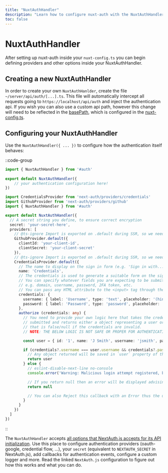 ```yaml
---
title: "NuxtAuthHandler"
description: "Learn how to configure nuxt-auth with the NuxtAuthHandler"
toc: false
---
```


# NuxtAuthHandler

After setting up nuxt-auth inside your `nuxt-config.ts` you can begin defining providers and other options inside your NuxtAuthHandler.

## Creating a new NuxtAuthHandler

In order to create your own `NuxtAuthHanlder`, create the file `~/server/api/auth/[...].ts`. This file will automatically intercept all 
requests going to `https://localhost/api/auth` and inject the authentication api. If you wish you can also use a custom api path, however this change will need to be 
reflected in the [basePath](/nuxt-auth/configuration/nuxt-config#basepath), which is configured in the [nuxt-config.ts](/nuxt-auth/configuration/nuxt-config).

## Configuring your NuxtAuthHandler

Use the `NuxtAuthHandler({ ... })` to configure how the authentication itself behaves:

::code-group
```ts [Simple NuxtAuthHandler]
import { NuxtAuthHandler } from '#auth'
    
export default NuxtAuthHandler({
    // your authentication configuration here!
})
```
```ts [Full NuxtAuthHandler]
import CredentialsProvider from 'next-auth/providers/credentials'
import GithubProvider from 'next-auth/providers/github'
import { NuxtAuthHandler } from '#auth'

export default NuxtAuthHandler({
  // A secret string you define, to ensure correct encryption  
  secret: 'your-secret-here',  
  providers: [
    // @ts-ignore Import is exported on .default during SSR, so we need to call it this way. May be fixed via Vite at some point
    GithubProvider.default({
      clientId: 'your-client-id',
      clientSecret: 'your-client-secret'
    }),
    // @ts-ignore Import is exported on .default during SSR, so we need to call it this way. May be fixed via Vite at some point
    CredentialsProvider.default({
      // The name to display on the sign in form (e.g. 'Sign in with...')
      name: 'Credentials',
      // The credentials is used to generate a suitable form on the sign in page.
      // You can specify whatever fields you are expecting to be submitted.
      // e.g. domain, username, password, 2FA token, etc.
      // You can pass any HTML attribute to the <input> tag through the object.
      credentials: {
        username: { label: 'Username', type: 'text', placeholder: '(hint: jsmith)' },
        password: { label: 'Password', type: 'password', placeholder: '(hint: hunter2)' }
      },
      authorize (credentials: any) {
        // You need to provide your own logic here that takes the credentials
        // submitted and returns either a object representing a user or value
        // that is false/null if the credentials are invalid.
        // NOTE: THE BELOW LOGIC IS NOT SAFE OR PROPER FOR AUTHENTICATION!

        const user = { id: '1', name: 'J Smith', username: 'jsmith', password: 'hunter2' }

        if (credentials?.username === user.username && credentials?.password === user.password) {
          // Any object returned will be saved in `user` property of the JWT
          return user
        } else {
          // eslint-disable-next-line no-console
          console.error('Warning: Malicious login attempt registered, bad credentials provided')

          // If you return null then an error will be displayed advising the user to check their details.
          return null

          // You can also Reject this callback with an Error thus the user will be sent to the error page with the error message as a query parameter
        }
      }
    })
  ]
})
```
::

The `NuxtAuthHandler` accepts [all options that NextAuth.js accepts for its API initialization](https://next-auth.js.org/configuration/options#options). Use this place to configure authentication providers (oauth-google, credential flow, ...), your `secret` (equivalent to `NEXTAUTH_SECRET` in NextAuth.js), add callbacks for authentication events, configure a custom logger and more. Read the linked `NextAuth.js` configuration to figure out how this works and what you can do.

